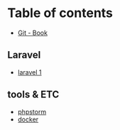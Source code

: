 # Table of contents

* [Git - Book](README.md)

## Laravel

* [laravel 1](laravel/laravel-1.md)

## tools & ETC

* [phpstorm](tools/phpstorm.md)
* [docker](tools/docker.md)

